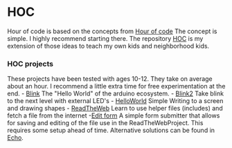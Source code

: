 # HOC 
Hour of code is based on the concepts from [Hour of code](https://hourofcode.com/us">)
    The concept is simple. I highly recommend starting there. 
    The repository [HOC](https://github.com/dougnutz/hoc) is my extension of those ideas to teach my own kids and neighborhood kids.
### HOC projects
These projects have been tested with ages 10-12. They take on average about an hour. I recommend a little extra time for free experimentation at the end. 
    - [Blink](https://github.com/dougnutz/hoc/tree/master/Blink) The "Hello World" of the arduino ecosystem.
    - [Blink2](https://github.com/dougnutz/hoc/tree/master/Blink2) Take blink to the next level with external LED's
    - [HelloWorld](https://github.com/dougnutz/hoc/tree/master/HelloWorld) Simple Writing to a screen and drawing shapes
    - [ReadTheWeb](https://github.com/dougnutz/hoc/tree/master/ReadTheWeb) Learn to use helper files (includes) and fetch a file from the internet
      -[Edit form](https://dougnutz.github.io/readtheweb) A simple form submitter that allows for saving and editing of the file use in the ReadTheWebProject. This requires some setup ahead of time. Alternative solutions can be found in [Echo](https://github.com/dougnutz/hoc/tree/master/Echo).